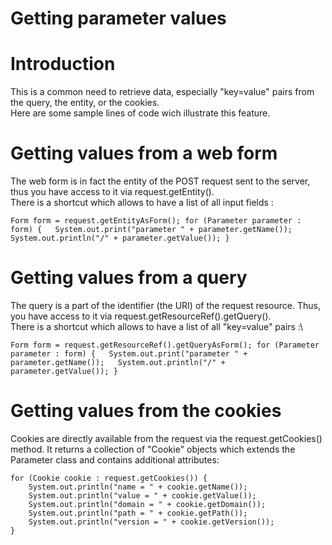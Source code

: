 Getting parameter values
========================

Introduction
============

This is a common need to retrieve data, especially "key=value" pairs
from the query, the entity, or the cookies.\
 Here are some sample lines of code wich illustrate this feature.

Getting values from a web form
==============================

The web form is in fact the entity of the POST request sent to the
server, thus you have access to it via request.getEntity().\
 There is a shortcut which allows to have a list of all input fields :

`Form form = request.getEntityAsForm(); for (Parameter parameter : form) {   System.out.print("parameter " + parameter.getName());   System.out.println("/" + parameter.getValue()); }`

Getting values from a query
===========================

The query is a part of the identifier (the URI) of the request resource.
Thus, you have access to it via request.getResourceRef().getQuery().\
 There is a shortcut which allows to have a list of all "key=value"
pairs :\

`Form form = request.getResourceRef().getQueryAsForm(); for (Parameter parameter : form) {   System.out.print("parameter " + parameter.getName());   System.out.println("/" + parameter.getValue()); }`

Getting values from the cookies
===============================

Cookies are directly available from the request via the
request.getCookies() method. It returns a collection of "Cookie" objects
which extends the Parameter class and contains additional attributes:

    for (Cookie cookie : request.getCookies()) {
        System.out.println("name = " + cookie.getName());
        System.out.println("value = " + cookie.getValue());
        System.out.println("domain = " + cookie.getDomain());
        System.out.println("path = " + cookie.getPath());
        System.out.println("version = " + cookie.getVersion());
    }

